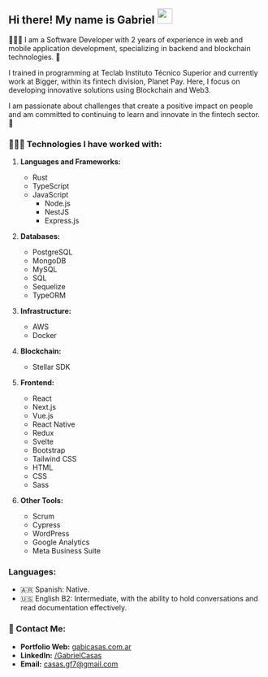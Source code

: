 <h2> Hi there! My name is Gabriel <img src="https://media.giphy.com/media/hvRJCLFzcasrR4ia7z/giphy.gif" width="30"></h2>

👨🏻‍💻 I am a Software Developer with 2 years of experience in web and mobile application development, specializing in backend and blockchain technologies. 🚀

I trained in programming at Teclab Instituto Técnico Superior and currently work at Bigger, within its fintech division, Planet Pay. Here, I focus on developing innovative solutions using Blockchain and Web3.

I am passionate about challenges that create a positive impact on people and am committed to continuing to learn and innovate in the fintech sector. 🤩

### 👨🏽‍💻 Technologies I have worked with:

1. **Languages and Frameworks:**
   - Rust
   - TypeScript
   - JavaScript
     - Node.js
     - NestJS
     - Express.js

2. **Databases:**
   - PostgreSQL
   - MongoDB
   - MySQL
   - SQL
   - Sequelize
   - TypeORM

3. **Infrastructure:**
   - AWS
   - Docker

4. **Blockchain:**
   - Stellar SDK

5. **Frontend:**
   - React
   - Next.js
   - Vue.js
   - React Native
   - Redux
   - Svelte
   - Bootstrap
   - Tailwind CSS
   - HTML
   - CSS
   - Sass

6. **Other Tools:**
   - Scrum
   - Cypress
   - WordPress
   - Google Analytics
   - Meta Business Suite

### Languages:

- 🇦🇷 Spanish: Native.
- 🇺🇸 English B2: Intermediate, with the ability to hold conversations and read documentation effectively.

### 📩 Contact Me:

- **Portfolio Web:** [gabicasas.com.ar](https://www.gabicasas.com.ar/)
- **LinkedIn:** [/GabrielCasas](https://www.linkedin.com/in/bygabicasas/)
- **Email:** [casas.gf7@gmail.com](mailto:casas.gf77@gmail.com)
